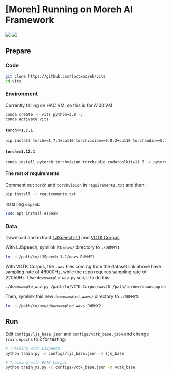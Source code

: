 # [Moreh] Running on Moreh AI Framework
![](https://badgen.net/badge/Moreh-HAC/fail/red) ![](https://badgen.net/badge/Nvidia-A100/passed/green)

## Prepare

### Code
```bash
git clone https://github.com/loctxmoreh/vits
cd vits
```

### Environment
Currently failing on HAC VM, so this is for A100 VM.
```bash
conda create -n vits python=3.8 -y
conda activate vits
```

#### `torch==1.7.1`
```bash
pip install torch==1.7.1+cu110 torchvision==0.8.2+cu110 torchaudio==0.7.2 -f https://download.pytorch.org/whl/torch_stable.html
```

#### `torch==1.12.1`
```bash
conda install pytorch torchvision torchaudio cudatoolkit=11.3 -c pytorch
```

#### The rest of requirements
Comment out `torch` and `torchvision` in `requirements.txt` and then:
```bash
pip install -r requirements.txt
```

Installing `espeak`:
```bash
sudo apt install espeak
```


### Data
Download and extract
[LJSpeech-1.1](https://data.keithito.com/data/speech/LJSpeech-1.1.tar.bz2)
and
[VCTK Corpus](http://www.udialogue.org/download/VCTK-Corpus.tar.gz)

With LJSpeech, symlink its `wavs/` directory to `./DUMMY1`
```bash
ln -s /path/to/LJSpeech-1.1/wavs DUMMY1
```

With VCTK Corpus, the `.wav` files coming from the dataset link above have
sampling rate of 48000Hz, while the repo requires sampling rate of 22050Hz.
Use `downsample_wav.py` script to do this:
```bash
./downsample_wav.py /path/to/VCTK-Corpus/wav48 /path/to/new/downsampled_wavs 48000 22050
```
Then, symlink this new `downsampled_wavs/` directory to `./DUMMY2`:
```bash
ln -s /path/to/new/downsampled_wavs DUMMY2
```

## Run
Edit `configs/ljs_base.json` and `configs/vctk_base.json` and change
`train.epochs` to 2 for testing.

```bash
# Training with LJSpeech
python train.py -c configs/ljs_base.json -m ljs_base

# Training with VCTK Corpus
python train_ms.py -c configs/vctk_base.json -m vctk_base
```
